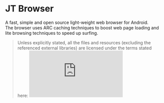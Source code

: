 # JT Browser

A fast, simple and open source light-weight web browser for Android.<br/>
The browser uses ARC caching techniques to boost web page loading and lite browsing techniques to speed up surfing.

> Unless explicitly stated, all the files and resources (excluding the referenced external libraries) are licensed under the terms stated here: [![LICENSE.md](https://github.com/sazid/Browse/blob/master/LICENSE.md)](LICENSE.md)
